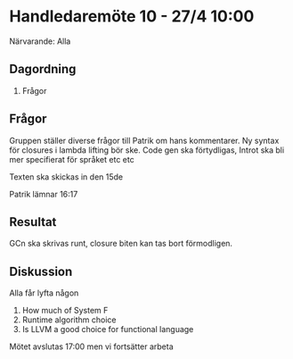 # Handledaremöte 10 - 27/4 10:00

Närvarande: Alla

## Dagordning
1. Frågor

## Frågor
Gruppen ställer diverse frågor till Patrik om hans kommentarer.
Ny syntax för closures i lambda lifting bör ske.
Code gen ska förtydligas,
Introt ska bli mer specifierat för språket
etc etc

Texten ska skickas in den 15de

Patrik lämnar 16:17

## Resultat
GCn ska skrivas runt, closure biten kan tas bort förmodligen.

## Diskussion
Alla får lyfta någon 

1. How much of System F
2. Runtime algorithm choice
3. Is LLVM a good choice for functional language

Mötet avslutas 17:00 men vi fortsätter arbeta